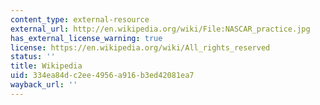 ```yaml
---
content_type: external-resource
external_url: http://en.wikipedia.org/wiki/File:NASCAR_practice.jpg
has_external_license_warning: true
license: https://en.wikipedia.org/wiki/All_rights_reserved
status: ''
title: Wikipedia
uid: 334ea84d-c2ee-4956-a916-b3ed42081ea7
wayback_url: ''
---
```

